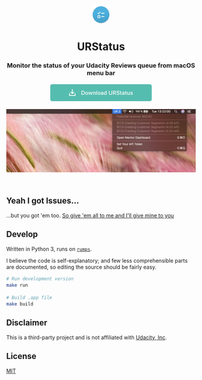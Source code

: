 <h3 align='center'>
    <a href='#docs'>
        <img src='./resources/urstatus_icon.png' width='50' alt='URStatus Icon' />
    </a>
</h3>

<h1 id='urstatus' align='center'>URStatus</h1>
<h3 align='center'>Monitor the status of your Udacity Reviews queue from macOS menu bar</h3>

<h4 align='center'>
    <a href='https://github.com/kysely/urstatus/releases/latest'>
        <img src='./resources/download_button@2x.png' width='270' alt='Download URStatus' />
    </a>
</h4>

[![URStatus screenshot](./resources/screenshot.png)](https://github.com/kysely/urstatus/releases/latest)


<br />

## Yeah I got Issues...
...but you got 'em too.
[So give 'em all to me and I'll give mine to you](https://github.com/kysely/urstatus/issues)

## Develop

Written in Python 3, runs on [`rumps`](https://github.com/jaredks/rumps).

I believe the code is self-explanatory; and few less comprehensible parts are
documented, so editing the source should be fairly easy.


```sh
# Run development version
make run

# Build .app file
make build
```

## Disclaimer

This is a third-party project and is not affiliated with [Udacity, Inc](https://udacity.com).

## License
[MIT](https://github.com/kysely/urstatus/blob/master/LICENSE)